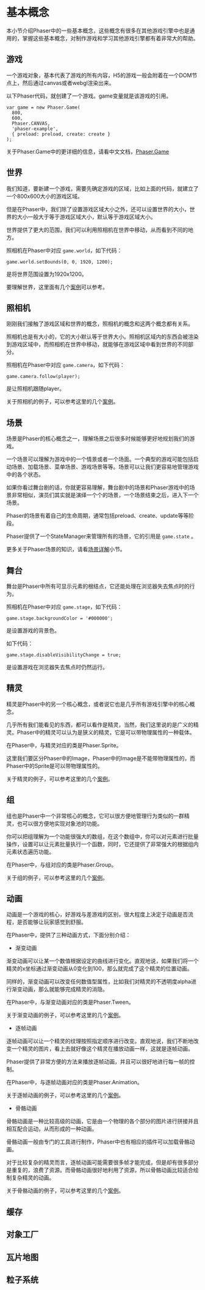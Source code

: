 # 基本概念

本小节介绍Phaser中的一些基本概念，这些概念有很多在其他游戏引擎中也是通用的，掌握这些基本概念，对制作游戏和学习其他游戏引擎都有着非常大的帮助。

## 游戏

一个游戏对象，基本代表了游戏的所有内容，H5的游戏一般会附着在一个DOM节点上，然后通过canvas或者webgl渲染出来。

以下Phaser代码，就创建了一个游戏。game变量就是该游戏的引用。

```
var game = new Phaser.Game(
  800, 
  600, 
  Phaser.CANVAS, 
  'phaser-example', 
  { preload: preload, create: create }
);

```

关于Phaser.Game中的更详细的信息，请看中文文档，[Phaser.Game](https://www.phaser-china.com/docs-cn/doc-game.html)

## 世界

我们知道，要新建一个游戏，需要先确定游戏的区域，比如上面的代码，就建立了一个800x600大小的游戏区域。

但是在Phaser中，我们除了设置游戏区域大小之外，还可以设置世界的大小，世界的大小一般大于等于游戏区域大小，默认等于游戏区域大小。

世界提供了更大的范围，我们可以利用照相机在世界中移动，从而看到不同的地方。

照相机在Phaser中对应 ``` game.world ```，如下代码：

```
game.world.setBounds(0, 0, 1920, 1200);

```

是将世界范围设置为1920x1200。

要理解世界，这里面有几个[案例](https://www.phaser-china.com/example-31.html)可以参考。

## 照相机

刚刚我们接触了游戏区域和世界的概念，照相机的概念和这两个概念都有关系。

照相机也是有大小的，它的大小默认等于世界大小。照相机区域内的东西会被渲染到游戏区域中，而照相机在世界中移动，就能够在游戏区域中看到世界的不同部分。

照相机在Phaser中对应 ``` game.camera ```，如下代码：

```
game.camera.follow(player);

```

是让照相机跟随player。

关于照相机的例子，可以参考这里的几个[案例](https://www.phaser-china.com/example-8.html)。

## 场景

场景是Phaser的核心概念之一，理解场景之后很多时候能够更好地规划我们的游戏。

一个场景可以理解为游戏中的一个情景或者一个场面。一个典型的游戏可能包括启动场景、加载场景、菜单场景、游戏场景等等。场景可以让我们更容易地管理游戏中的各个状态。

如果你看过舞台剧的话，你就更容易理解，舞台剧中的场景和Phaser游戏中的场景非常相似，演员们其实就是演绎一个个的场景，一个场景结束之后，进入下一个场景。

Phaser的场景有着自己的生命周期，通常包括preload、create、update等等阶段。

Phaser提供了一个StateManager来管理所有的场景，它的引用是 ``` game.state ``` 。

更多关于Phaser场景的知识，请看[场景详解](STATE.md)小节。

## 舞台

舞台是Phaser中所有可显示元素的根结点，它还能处理在浏览器失去焦点时的行为。

照相机在Phaser中对应 ``` game.stage ```，如下代码：

```
game.stage.backgroundColor = '#000000';

```

是设置游戏的背景色。

如下代码：

```
game.stage.disableVisibilityChange = true;

```

是设置游戏在浏览器失去焦点时仍然运行。

## 精灵

精灵是Phaser中的另一个核心概念，或者说它也是几乎所有游戏引擎中的核心概念。

几乎所有我们能看见的东西，都可以看作是精灵，当然，我们这里说的是广义的精灵。Phaser中的精灵可以认为是狭义的精灵，它是可以带物理属性的一种载体。

在Phaser中，与精灵对应的类是Phaser.Sprite。

这里我们要区分Phaser中的Image，Phaser中的Image是不能带物理属性的，而Phaser中的Sprite是可以带物理属性的。

关于精灵的例子，可以参考这里的几个[案例](https://www.phaser-china.com/example-23.html)。

## 组

组也是Phaser中一个非常核心的概念，它可以很方便地管理行为类似的一群精灵，也可以很方便地实现对象池的功能。

你可以把组理解为一个功能很强大的数组，在这个数组中，你可以对元素进行批量操作，设置可以让元素批量执行一个函数，同时，它还提供了非常强大的根据组内元素状态遍历功能。

在Phaser中，与组对应的类是Phaser.Group。

关于组的例子，可以参考这里的几个[案例](https://www.phaser-china.com/example-16.html)。

## 动画

动画是一个游戏的核心，好游戏与差游戏的区别，很大程度上决定于动画是否流程，是否能够让玩家感觉到舒服。

在Phaser中，提供了三种动画方式，下面分别介绍：

*   渐变动画

渐变动画可以让某一个数值根据设定的曲线进行变化。直观地说，如果我们将一个精灵的x坐标通过渐变动画从0变化到100，那么就完成了这个精灵的位置动画。

同样的，渐变动画可以改变任何数值型属性，比如我们对精灵的不透明度alpha进行渐变动画，那么就能够完成精灵的消隐。

在Phaser中，与渐变动画对应的类是Phaser.Tween。

关于渐变动画的例子，可以参考这里的几个[案例](https://www.phaser-china.com/example-28.html)。

*   逐帧动画

逐帧动画可以让一个精灵的纹理按照指定顺序进行改变。直观地说，我们不断地改变一个精灵的图片，看上去就好像这个精灵在播放动画一样，这就是逐帧动画。

Phaser提供了非常方便的方法来播放逐帧动画，并且可以很好地进行每一帧的控制。

在Phaser中，与逐帧动画对应的类是Phaser.Animation。

关于逐帧动画的例子，可以参考这里的几个[案例](https://www.phaser-china.com/example-1.html)。

*   骨骼动画

骨骼动画是一种比较高级的动画，它是由一个物理的各个部分的图片进行拼接并且相互配合运动，从而形成的一种动画。

骨骼动画一般由专门的工具进行制作，Phaser中也有相应的插件可以加载骨骼动画。

对于比较复杂的精灵而言，逐帧动画可能需要很多帧才能完成，但是却有很多部分是重复的，浪费了资源。而骨骼动画很好地利用了资源，所以骨骼动画比较适合绘制复杂精灵的动画。

关于骨骼动画的例子，可以参考这里的几个[案例](https://www.phaser-china.com/example-32.html)。

## 缓存

## 对象工厂

## 瓦片地图

## 粒子系统





